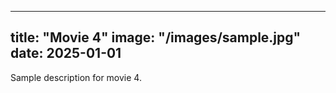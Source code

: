 
---
title: "Movie 4"
image: "/images/sample.jpg"
date: 2025-01-01
---
Sample description for movie 4.
